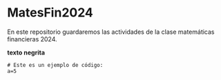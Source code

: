 # MatesFin2024
En este repositorio guardaremos las actividades de la clase matemáticas financieras 2024.

**texto negrita**

```
# Este es un ejemplo de código:
a=5
```
